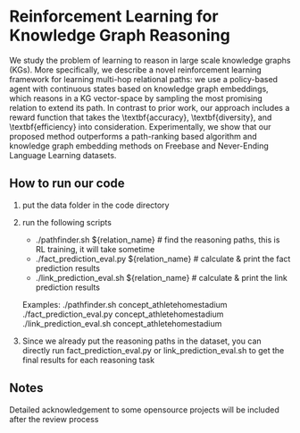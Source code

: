 # Reinforcement Learning for Knowledge Graph Reasoning
We study the problem of learning to reason in large scale knowledge graphs (KGs). More specifically, we describe a novel reinforcement learning framework for learning multi-hop relational paths: we use a policy-based agent with continuous states based on knowledge graph embeddings, which reasons in a KG vector-space by sampling the most promising relation to extend its path. In contrast to prior work, our approach includes a reward function that takes the \textbf{accuracy}, \textbf{diversity}, and \textbf{efficiency} into consideration. Experimentally, we show that our proposed method outperforms a path-ranking based algorithm and knowledge graph embedding methods on Freebase and Never-Ending Language Learning datasets.
## How to run our code 
1. put the data folder in the code directory
2. run the following scripts
    *   ./pathfinder.sh ${relation_name}  # find the reasoning paths, this is RL training, it will take sometime
    *   ./fact_prediction_eval.py ${relation_name} # calculate & print the fact prediction results
    *   ./link_prediction_eval.sh ${relation_name} # calculate & print the link prediction results

    Examples:
    ./pathfinder.sh concept_athletehomestadium 
    ./fact_prediction_eval.py concept_athletehomestadium
    ./link_prediction_eval.sh concept_athletehomestadium
3. Since we already put the reasoning paths in the dataset, you can directly run fact_prediction_eval.py or link_prediction_eval.sh to get the final results for each reasoning task
## Notes
Detailed acknowledgement to some opensource projects will be included after the review process
